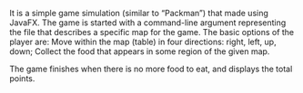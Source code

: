 It is a simple game simulation (similar to “Packman”) that made using JavaFX. The game is started with a command-line argument representing the file that describes a specific map for the game.
The basic options of the player are:
Move within the map (table) in four directions: right, left, up, down;
Collect the food that appears in some region of the given map.

The game finishes when there is no more food to eat, and displays the total points.
